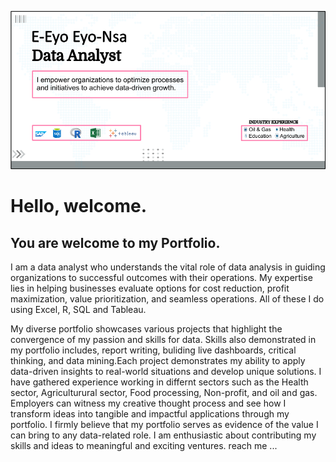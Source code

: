 ![E-Eyo Eyo-Nsa Web Banner](https://github.com/eeyoeyonsa/eeyoeyonsa/raw/main/E-Eyo%20Eyo-Nsa%20Web%20Banner.png)

# Hello, welcome.

## You are welcome to my Portfolio.

I am a data analyst who understands the vital role of data analysis in guiding organizations to successful outcomes with their operations. 
My expertise lies in helping businesses evaluate options for cost reduction, profit maximization, value prioritization, and seamless operations.
All of these I do using Excel, R, SQL and Tableau. 

My diverse portfolio showcases various projects that highlight the convergence of my passion and skills for data. Skills also demonstrated in my portfolio includes, report writing, buliding live dashboards, critical thinking, and data mining.Each project demonstrates my ability to apply data-driven insights to real-world situations and develop unique solutions.
I have gathered experience working in differnt sectors such as the Health sector, Agriculturural sector, Food processing, Non-profit, and oil and gas.
Employers can witness my creative thought process and see how I transform ideas into tangible and impactful applications through my portfolio. 
I firmly believe that my portfolio serves as evidence of the value I can bring to any data-related role. 
I am enthusiastic about contributing my skills and ideas to meaningful and exciting ventures. reach me ...

<!---
eeyoeyonsa/eeyoeyonsa is a ✨ special ✨ repository because its `README.md` (this file) appears on your GitHub profile.
You can click the Preview link to take a look at your changes.
--->
